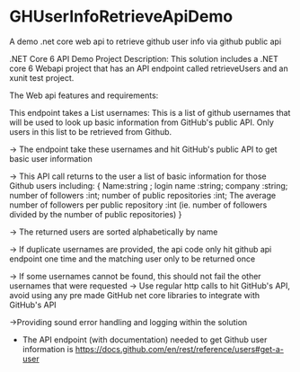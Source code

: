 # GHUserInfoRetrieveApiDemo
A demo .net core web api to retrieve github user info via github public api

.NET Core 6 API Demo Project Description:
This solution includes a .NET core 6 Webapi project that has an API endpoint called retrieveUsers and an xunit test project.

The Web api features and requirements:

This endpoint takes a List<string> usernames: This is a list of github usernames that will be used to look up basic information from GitHub's public API. Only users in this list to be retrieved from Github. 

→ The endpoint take these usernames and hit GitHub's public API to get basic user information

→ This API call returns to the user a list of basic information for those Github users including: 
{
Name:string ;
 login name :string; 
company :string; 
number of followers :int; 
number of public repositories :int;
The average number of followers per public repository :int
(ie. number of followers divided by the number of public repositories)
} 

→ The returned users are sorted alphabetically by name 

→ If duplicate usernames are provided, the api code only hit github api endpoint one time and the matching user only to be returned once 

→ If some usernames cannot be found, this should not fail the other usernames that were requested → Use regular http calls to hit GitHub's API, avoid using any pre made GitHub net core libraries to integrate with GitHub's API 

→Providing sound error handling and logging within the solution

* The API endpoint (with documentation) needed to get Github user information is https://docs.github.com/en/rest/reference/users#get-a-user 

